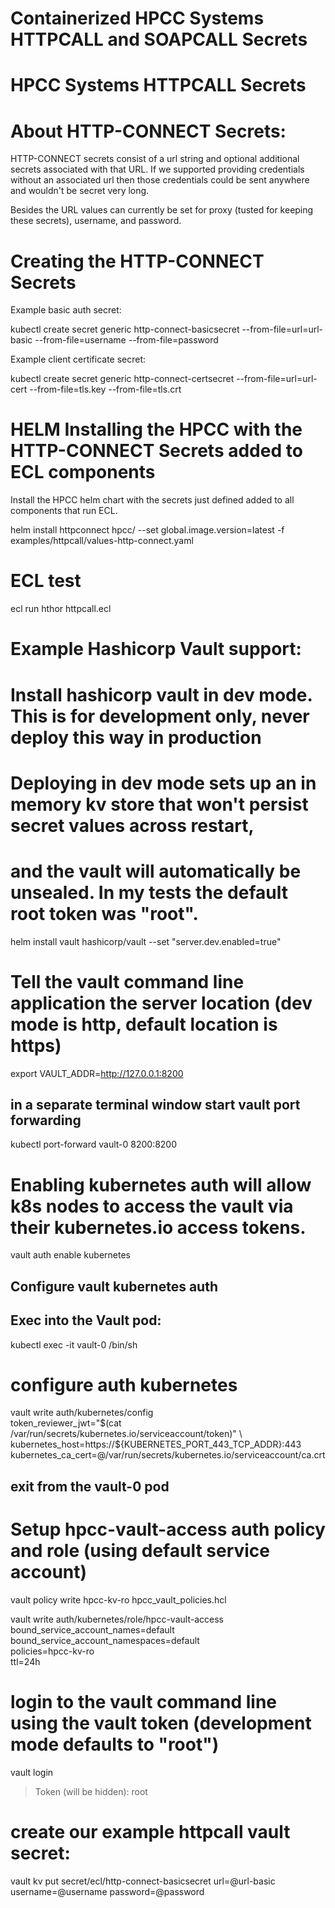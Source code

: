 # Containerized HPCC Systems HTTPCALL and SOAPCALL Secrets

# HPCC Systems HTTPCALL Secrets

# About HTTP-CONNECT Secrets:

HTTP-CONNECT secrets consist of a url string and optional additional secrets associated with that URL.  If we supported providing credentials
without an associated url then those credentials could be sent anywhere and wouldn't be secret very long.

Besides the URL values can currently be set for proxy (tusted for keeping these secrets), username, and password.

# Creating the HTTP-CONNECT Secrets

Example basic auth secret:

kubectl create secret generic http-connect-basicsecret --from-file=url=url-basic --from-file=username --from-file=password

Example client certificate secret:

kubectl create secret generic http-connect-certsecret --from-file=url=url-cert  --from-file=tls.key --from-file=tls.crt


# HELM Installing the HPCC with the HTTP-CONNECT Secrets added to ECL components

Install the HPCC helm chart with the secrets just defined added to all components that run ECL.

helm install httpconnect hpcc/ --set global.image.version=latest -f examples/httpcall/values-http-connect.yaml


# ECL test

ecl run hthor httpcall.ecl



# Example Hashicorp Vault support:


# Install hashicorp vault in dev mode.  This is for development only, never deploy this way in production
# Deploying in dev mode sets up an in memory kv store that won't persist secret values across restart,
# and the vault will automatically be unsealed.  In my tests the default root token was "root".

helm install vault hashicorp/vault --set "server.dev.enabled=true"

# Tell the vault command line application the server location (dev mode is http, default location is https)
export VAULT_ADDR=http://127.0.0.1:8200

## in a separate terminal window start vault port forwarding

kubectl port-forward vault-0 8200:8200

# Enabling kubernetes auth will allow k8s nodes to access the vault via their kubernetes.io access tokens.

vault auth enable kubernetes

## Configure vault kubernetes auth 

## Exec into the Vault pod:

kubectl exec -it vault-0 /bin/sh

# configure auth kubernetes
vault write auth/kubernetes/config \
   token_reviewer_jwt="$(cat /var/run/secrets/kubernetes.io/serviceaccount/token)" \
   kubernetes_host=https://${KUBERNETES_PORT_443_TCP_ADDR}:443 \
   kubernetes_ca_cert=@/var/run/secrets/kubernetes.io/serviceaccount/ca.crt

## exit from the vault-0 pod

# Setup hpcc-vault-access auth policy and role (using default service account)

vault policy write hpcc-kv-ro hpcc_vault_policies.hcl

vault write auth/kubernetes/role/hpcc-vault-access \
        bound_service_account_names=default \
        bound_service_account_namespaces=default \
        policies=hpcc-kv-ro \
        ttl=24h


# login to the vault command line using the vault token (development mode defaults to "root")

vault login
>Token (will be hidden): root

# create our example httpcall vault secret:

vault kv put secret/ecl/http-connect-basicsecret url=@url-basic username=@username password=@password
